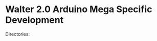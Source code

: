 Walter 2.0 Arduino Mega Specific Development
============================================

Directories:

